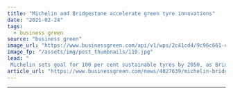 ```yaml
---
title: "Michelin and Bridgestone accelerate green tyre innovations"
date: "2021-02-24"
tags: 
  - business green
source: "business green"
image_url: "https://www.businessgreen.com/api/v1/wps/2c41cd4/9c96c661-c9ec-4f45-a6a8-c33ffb96101a/1/Vision2-michelin-tyre-185x114.jpg"
image_fp: "/assets/img/post_thumbnails/119.jpg"
lead: "
 Michelin sets goal for 100 per cent sustainable tyres by 2050, as Bridgestone unveils latest ultra-durable tyre product ..."
article_url: "https://www.businessgreen.com/news/4027639/michelin-bridgestone-accelerate-green-tyre-innovations"
---
```


---
